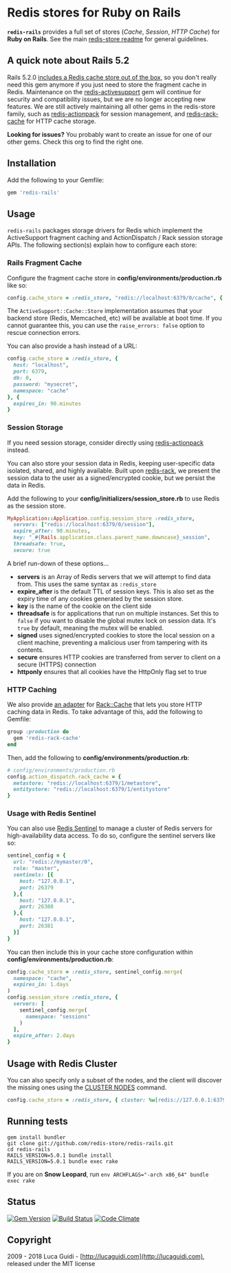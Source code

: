 # Redis stores for Ruby on Rails

__`redis-rails`__ provides a full set of stores (*Cache*, *Session*, *HTTP Cache*) for __Ruby on Rails__. See the main [redis-store readme](https://github.com/redis-store/redis-store) for general guidelines.

## A quick note about Rails 5.2

Rails 5.2.0 [includes a Redis cache store out of the
box](https://github.com/rails/rails/pull/31134), so you don't really
need this gem anymore if you just need to store the fragment cache in
Redis. Maintenance on the
[redis-activesupport](https://github.com/redis-store/redis-activesupport)
gem will continue for security and compatibility issues, but we are no
longer accepting new features. We are still actively maintaining all
other gems in the redis-store family, such as
[redis-actionpack](https://github.com/redis-store/redis-actionpack)
for session management, and
[redis-rack-cache](https://github.com/redis-store/redis-rack-cache)
for HTTP cache storage.

**Looking for issues?** You probably want to create an issue for one of
our other gems. Check this org to find the right one.

## Installation

Add the following to your Gemfile:

```ruby
gem 'redis-rails'
```

## Usage

`redis-rails` packages storage drivers for Redis which implement the
ActiveSupport fragment caching and ActionDispatch / Rack session
storage APIs. The following section(s) explain how to configure each
store:

### Rails Fragment Cache

Configure the fragment cache store in **config/environments/production.rb** like so:

```ruby
config.cache_store = :redis_store, "redis://localhost:6379/0/cache", { expires_in: 90.minutes }
```

The `ActiveSupport::Cache::Store` implementation assumes that your
backend store (Redis, Memcached, etc) will be available at boot time. If
you cannot guarantee this, you can use the `raise_errors: false` option
to rescue connection errors.

You can also provide a hash instead of a URL:

```ruby
config.cache_store = :redis_store, {
  host: "localhost",
  port: 6379,
  db: 0,
  password: "mysecret",
  namespace: "cache"
}, {
  expires_in: 90.minutes
}
```

### Session Storage

If you need session storage, consider directly using
[redis-actionpack](https://github.com/redis-store/redis-actionpack)
instead.

You can also store your session data in Redis, keeping user-specific
data isolated, shared, and highly available. Built upon [redis-rack](https://github.com/redis-store/redis-rack),
we present the session data to the user as a signed/encrypted cookie,
but we persist the data in Redis.

Add the following to your **config/initializers/session_store.rb** to
use Redis as the session store.

```ruby
MyApplication::Application.config.session_store :redis_store,
  servers: ["redis://localhost:6379/0/session"],
  expire_after: 90.minutes,
  key: "_#{Rails.application.class.parent_name.downcase}_session",
  threadsafe: true,
  secure: true
```

A brief run-down of these options...

- **servers** is an Array of Redis servers that we will attempt to find
  data from. This uses the same syntax as `:redis_store`
- **expire_after** is the default TTL of session keys. This is also set
  as the expiry time of any cookies generated by the session store.
- **key** is the name of the cookie on the client side
- **threadsafe** is for applications that run on multiple instances. Set
  this to `false` if you want to disable the global mutex lock on
  session data. It's `true` by default, meaning the mutex will be
  enabled.
- **signed** uses signed/encrypted cookies to store the local session on
  a client machine, preventing a malicious user from tampering with its
  contents.
- **secure** ensures HTTP cookies are transferred from server to client
  on a secure (HTTPS) connection
- **httponly** ensures that all cookies have the HttpOnly flag set to true

### HTTP Caching

We also provide [an adapter](https://github.com/redis-store/redis-rack-cache) for
[Rack::Cache](http://rtomayko.github.io/rack-cache/) that lets you store HTTP
caching data in Redis. To take advantage of this, add the following to
Gemfile:

```ruby
group :production do
  gem 'redis-rack-cache'
end
```

Then, add the following to **config/environments/production.rb**:

```ruby
# config/environments/production.rb
config.action_dispatch.rack_cache = {
  metastore: "redis://localhost:6379/1/metastore",
  entitystore: "redis://localhost:6379/1/entitystore"
}
```

### Usage with Redis Sentinel

You can also use [Redis Sentinel](https://redis.io/topics/sentinel) to manage a cluster of Redis servers
for high-availability data access. To do so, configure the sentinel
servers like so:

```ruby
sentinel_config = {
  url: "redis://mymaster/0",
  role: "master",
  sentinels: [{
    host: "127.0.0.1",
    port: 26379
  },{
    host: "127.0.0.1",
    port: 26380
  },{
    host: "127.0.0.1",
    port: 26381
  }]
}
```

You can then include this in your cache store configuration within
**config/environments/production.rb**:

```ruby
config.cache_store = :redis_store, sentinel_config.merge(
  namespace: "cache",
  expires_in: 1.days
)
config.session_store :redis_store, {
  servers: [
    sentinel_config.merge(
      namespace: "sessions"
    )
  ],
  expire_after: 2.days
}
```

## Usage with Redis Cluster

You can also specify only a subset of the nodes, and the client will discover the missing ones using the [CLUSTER NODES](https://redis.io/commands/cluster-nodes) command.

```ruby
config.cache_store = :redis_store, { cluster: %w[redis://127.0.0.1:6379/0/] }
```

## Running tests

```shell
gem install bundler
git clone git://github.com/redis-store/redis-rails.git
cd redis-rails
RAILS_VERSION=5.0.1 bundle install
RAILS_VERSION=5.0.1 bundle exec rake
```

If you are on **Snow Leopard**, run `env ARCHFLAGS="-arch x86_64" bundle exec rake`

## Status

[![Gem Version](https://badge.fury.io/rb/redis-rails.svg)](http://badge.fury.io/rb/redis-rails)
[![Build Status](https://secure.travis-ci.org/redis-store/redis-rails.svg?branch=master)](http://travis-ci.org/redis-store/redis-rails?branch=master)
[![Code Climate](https://codeclimate.com/github/redis-store/redis-rails.svg)](https://codeclimate.com/github/redis-store/redis-rails)

## Copyright

2009 - 2018 Luca Guidi - [http://lucaguidi.com](http://lucaguidi.com), released under the MIT license
